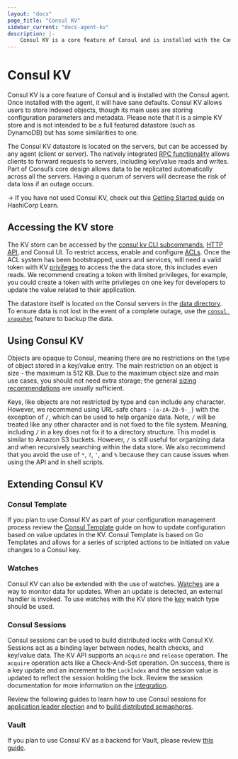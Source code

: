 ```yaml
---
layout: "docs"
page_title: "Consul KV"
sidebar_current: "docs-agent-kv"
description: |- 
    Consul KV is a core feature of Consul and is installed with the Consul agent.
---
```


# Consul KV 

Consul KV is a core feature of Consul and is installed with the Consul agent.
Once installed with the agent, it will have sane defaults. Consul KV allows
users to store indexed objects, though its main uses are storing configuration
parameters and metadata. Please note that it is a simple KV store and is not
intended to be a full featured datastore (such as DynamoDB) but has some
similarities to one. 

The Consul KV datastore is located on the servers, but can be accessed by any
agent (client or server). The natively integrated [RPC
functionality](/docs/internals/architecture.html) allows clients to forward
requests to servers, including key/value reads and writes. Part of Consul’s
core design allows data to be replicated automatically across all the servers.
Having a quorum of servers will decrease the risk of data loss if an outage
occurs.

-> If you have not used Consul KV, check out this [Getting Started
guide](https://learn.hashicorp.com/consul/getting-started/kv) on HashiCorp
Learn. 

## Accessing the KV store

The KV store can be accessed by the [consul kv CLI
subcommands](/docs/commands/kv.html), [HTTP API](/api/kv.html), and Consul UI.
To restrict access, enable and configure
[ACLs](https://learn.hashicorp.com/consul/security-networking/production-acls).
Once the ACL system has been bootstrapped, users and services, will need a
valid token with KV [privileges](/docs/agent/acl-rules.html#key-value-rules) to
access the the data store, this includes even reads.  We recommend creating a
token with limited privileges, for example, you could create a token with write
privileges on one key for developers to update the value related to their
application.

The datastore itself is located on the Consul servers in the [data
directory](/docs/agent/options.html#_data_dir). To ensure data is not lost in
the event of a complete outage, use the [`consul
snapshot`](/docs/commands/snapshot/restore.html) feature to backup the data. 


## Using Consul KV

Objects are opaque to Consul, meaning there are no restrictions on the type of
object stored in a key/value entry. The main restriction on an object is size -
the maximum is 512 KB. Due to the maximum object size and main use cases, you
should not need extra storage; the general [sizing
recommendations](/docs/commands/snapshot/restore.html) are usually sufficient. 

Keys, like objects are not restricted by type and can include any character.
However, we recommend using URL-safe chars - `[a-zA-Z0-9-_]`  with the
exception of  `/`, which can be used to help organize data. Note, `/` will be
treated like any other character and is not fixed to the file system. Meaning,
including `/` in a key does not fix it to a directory structure. This model is
similar to Amazon S3 buckets. However, `/`  is still useful for organizing data
and when recursively searching within the data store. We also recommend that
you avoid the use of  `*`, `?`, `'`, and `%` because they can cause issues when
using the API and in shell scripts. 


## Extending Consul KV

### Consul Template

If you plan to use Consul KV as part of your configuration management process
review the [Consul
Template](https://learn.hashicorp.com/consul/developer-configuration/consul-template)
guide on how to update configuration based on value updates in the KV. Consul
Template is based on Go Templates and allows for a series of scripted actions
to be initiated on value changes to a Consul key. 

### Watches

Consul KV can also be extended with the use of watches.
[Watches](/docs/agent/watches.html) are a way to monitor data for updates. When
an update is detected, an external handler is invoked. To use watches with the
KV store the [key](/docs/agent/watches.html#key) watch type should be used. 

### Consul Sessions

Consul sessions can be used to build distributed locks with Consul KV. Sessions
act as a binding layer between nodes, health checks, and key/value data. The KV
API supports an `acquire` and `release` operation. The `acquire` operation acts
like a Check-And-Set operation. On success, there is a key update and an
increment to the `LockIndex` and the session value is updated to reflect the
session holding the lock. Review the session documentation for more information
on the [integration](/docs/internals/sessions.html#k-v-integration). 

Review the following guides to learn how to use Consul sessions for [application leader election](https://learn.hashicorp.com/consul/developer-configuration/elections) and 
to [build distributed semaphores](https://learn.hashicorp.com/consul/developer-configuration/semaphore).

### Vault

If you plan to use Consul KV as a backend for Vault, please review [this
guide](https://learn.hashicorp.com/vault/operations/ops-vault-ha-consul).
